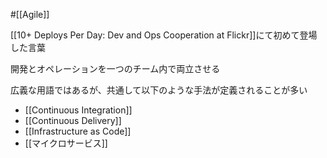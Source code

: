  #[[Agile]]

[[10+ Deploys Per Day: Dev and Ops Cooperation at Flickr]]にて初めて登場した言葉

開発とオペレーションを一つのチーム内で両立させる

広義な用語ではあるが、共通して以下のような手法が定義されることが多い

- [[Continuous Integration]]
- [[Continuous Delivery]]
- [[Infrastructure as Code]]
- [[マイクロサービス]]